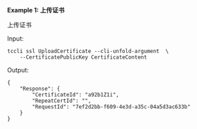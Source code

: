 **Example 1: 上传证书**

上传证书

Input: 

```
tccli ssl UploadCertificate --cli-unfold-argument  \
    --CertificatePublicKey CertificateContent
```

Output: 
```
{
    "Response": {
        "CertificateId": "a92b1Z1i",
        "RepeatCertId": "",
        "RequestId": "7ef2d2bb-f609-4e3d-a35c-04a5d3ac633b"
    }
}
```

